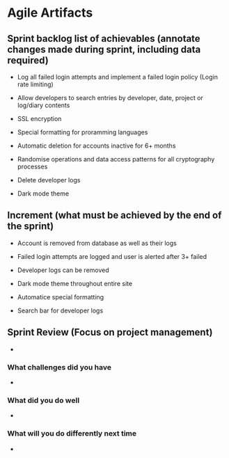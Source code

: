 # Agile Artifacts

## Sprint backlog list of achievables (annotate changes made during sprint, including data required)

- Log all failed login attempts and implement a failed login policy (Login rate limiting)

- Allow developers to search entries by developer, date, project or log/diary contents

- SSL encryption

- Special formatting for proramming languages

- Automatic deletion for accounts inactive for 6+ months

- Randomise operations and data access patterns for all cryptography processes

- Delete developer logs

- Dark mode theme

## Increment (what must be achieved by the end of the sprint)

- Account is removed from database as well as their logs

- Failed login attempts are logged and user is alerted after 3+ failed

- Developer logs can be removed

- Dark mode theme throughout entire site

- Automatice special formatting

- Search bar for developer logs

## Sprint Review (Focus on project management)

- 

### What challenges did you have

- 

### What did you do well

- 

### What will you do differently next time

- 
